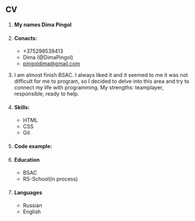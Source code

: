 ## CV
1. <h4> My names Dima Pingol 
2. #### Conacts:
    * +375298539413
    * Dima (@DimaPingol)
    * pingoldima@gmail.com
3.  I am almost finish BSAC. I always liked it and it seemed to me it was not difficult for me to program, so I decided to delve into this area and try to connect my life with programming. My strengths: teamplayer, responsible, ready to help.
4. #### Skills:
    * HTML
    * CSS 
    * Git  
5. #### Code example: 

6. #### Education 
    - BSAC
    - RS-School(in process)
7. #### Languages 
    * Russian
    * English